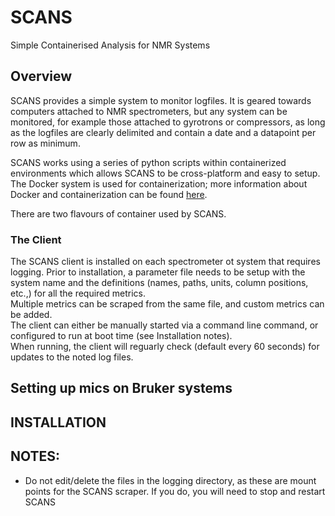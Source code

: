 # SCANS
Simple Containerised Analysis for NMR Systems

## Overview
SCANS provides a simple system to monitor logfiles. It is geared towards computers attached to NMR spectrometers, but any system can 
be monitored, for example those attached to gyrotrons or compressors, as long as the logfiles are clearly delimited and contain a date
and a datapoint per row as minimum.

SCANS works using a series of python scripts within containerized environments which allows SCANS to be cross-platform and easy to setup.
The Docker system is used for containerization; more information about Docker and containerization can be found [here](https://www.docker.com/resources/what-container/).  

There are two flavours of container used by SCANS.  

### The Client
The SCANS client is installed on each spectrometer ot system that requires logging.
Prior to installation, a parameter file needs to be setup with the system name and the definitions (names, paths, units, column positions, etc.,) for all the required metrics.  
Multiple metrics can be scraped from the same file, and custom metrics can be added.  
The client can either be manually started via a command line command, or configured to run at boot time (see Installation notes).  
When running, the client will reguarly check (default every 60 seconds) for updates to the noted log files.  


## Setting up mics on Bruker systems



## INSTALLATION





## NOTES:
- Do not edit/delete the files in the logging directory, as these are mount points for the SCANS scraper. If you do, you will need to stop and restart SCANS
